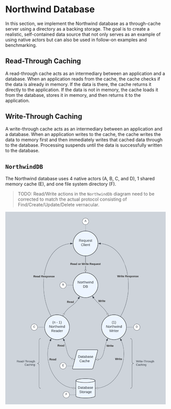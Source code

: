 # Northwind Database

In this section, we implement the Northwind database as a through-cache server using a directory as a backing storage. The goal is to create a realistic, self-contained data source that not only serves as an example of using native actors but can also be used in follow-on examples and benchmarking.

## Read-Through Caching

A read-through cache acts as an intermediary between an application and a database. When an application reads from the cache, the cache checks if the data is already in memory. If the data is there, the cache returns it directly to the application. If the data is not in memory, the cache loads it from the database, stores it in memory, and then returns it to the application.

## Write-Through Caching

A write-through cache acts as an intermediary between an application and a database. When an application writes to the cache, the cache writes the data to memory first and then immediately writes that cached data through to the database. Processing suspends until the data is successfully written to the database.

## `NorthwindDB`

The Northwind database uses 4 native actors (A, B, C, and D), 1 shared memory cache (E), and one file system directory (F).

> TODO: Read/Write actions in the `NorthwindDb` diagram need to be corrected to match the actual protocol consisting of Find/Create/Update/Delete vernacular.

![Northwind DB Diagram](./image_northwind_db.png)
